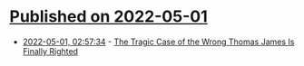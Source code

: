 # [Published on 2022-05-01](index.md)

* [2022-05-01, 02:57:34](https://news.ycombinator.com/item?id=31221757) - [The Tragic Case of the Wrong Thomas James Is Finally Righted](https://www.gq.com/story/thomas-james-innocent)
